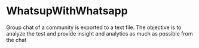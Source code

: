 # WhatsupWithWhatsapp
Group chat of a community is exported to a text file.  The objective is to analyze the test and provide insight and analytics as much as possible from the chat
